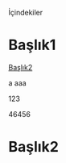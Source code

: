 İçindekiler

# Başlık1

[Başlık2](#Başlık2)



a
aaa















123



















46456
















# Başlık2
